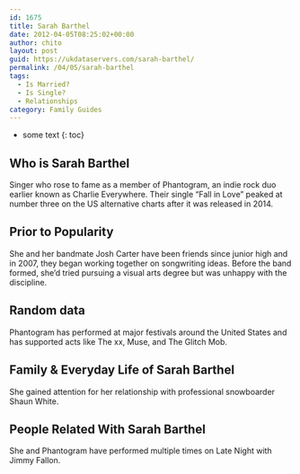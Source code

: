 ```yaml
---
id: 1675
title: Sarah Barthel
date: 2012-04-05T08:25:02+00:00
author: chito
layout: post
guid: https://ukdataservers.com/sarah-barthel/
permalink: /04/05/sarah-barthel
tags:
  - Is Married?
  - Is Single?
  - Relationships
category: Family Guides
---
```


* some text
{: toc}
          
          
## Who is  Sarah Barthel
                  
                  
                  
Singer who rose to fame as a member of Phantogram, an indie rock duo earlier known as Charlie Everywhere. Their single &#8220;Fall in Love&#8221; peaked at number three on the US alternative charts after it was released in 2014.
                  
                
                
                
## Prior to Popularity 
                  
                  
                  
She and her bandmate Josh Carter have been friends since junior high and in 2007, they began working together on songwriting ideas. Before the band formed, she&#8217;d tried pursuing a visual arts degree but was unhappy with the discipline.
                  
                
                
                
## Random data 
                  
                  
                  
Phantogram has performed at major festivals around the United States and has supported acts like The xx, Muse, and The Glitch Mob.
                  
                
                
                
## Family & Everyday Life of Sarah Barthel
                  
                  
                  
She gained attention for her relationship with professional snowboarder Shaun White.
                  
                
                
                
## People Related With  Sarah Barthel
                  
                  
                  
She and Phantogram have performed multiple times on Late Night with Jimmy Fallon.
                  
                
              
            
          
          
          
    
    
  
